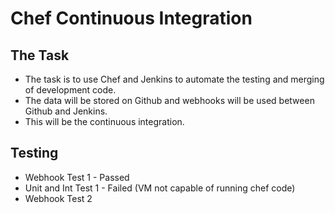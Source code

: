 # Chef Continuous Integration
## The Task
- The task is to use Chef and Jenkins to automate the testing and merging of development code.
- The data will be stored on Github and webhooks will be used between Github and Jenkins.
- This will be the continuous integration.
## Testing
- Webhook Test 1 - Passed
- Unit and Int Test 1 - Failed (VM not capable of running chef code)
- Webhook Test 2
